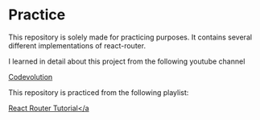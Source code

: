 # Practice

This repository is solely made for practicing purposes. It contains several different implementations of react-router.

I learned in detail about this project from the following youtube channel

<a href= 'https://www.youtube.com/@Codevolution'> Codevolution</a>

This repository is practiced from the following playlist:

<a href='https://www.youtube.com/watch?v=UWYOC8g5N_0&list=PLC3y8-rFHvwjkxt8TOteFdT_YmzwpBlrG&pp=iAQB'> React Router Tutorial</a
